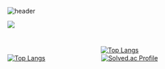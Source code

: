 
![header](https://capsule-render.vercel.app/api?type=soft&color=auto&height=150&section=header&text=ParkKyuIl&fontSize=80&animation=twinkling)

<a href="https://hits.seeyoufarm.com"><img src="https://hits.seeyoufarm.com/api/count/incr/badge.svg?url=https%3A%2F%2Fgithub.com%2FParkKyuIl&count_bg=%2379C83D&title_bg=%23555555&icon=&icon_color=%23E7E7E7&title=hits&edge_flat=false"/></a>
#


               [![Top Langs](https://github-readme-stats.vercel.app/api?username=parkkyuil&count_private=true&include_all_commits=true&show_icons=true&hide=html&theme=radical)](https://github.com/anuraghazra/github-readme-stats)　　　　　　　　　　　　　　
               [![Top Langs](https://github-readme-stats.vercel.app/api/top-langs/?username=ParkKyuIl&layout=compact)](https://github.com/anuraghazra/github-readme-stats)         [![Solved.ac Profile](http://mazassumnida.wtf/api/generate_badge?boj=totopark0)](https://solved.ac/totopark0)


